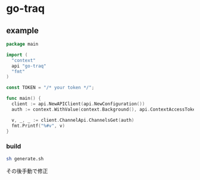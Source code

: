 # go-traq

## example
```go
package main

import (
  "context"
  api "go-traq"
  "fmt"
)

const TOKEN = "/* your token */";

func main() {
  client := api.NewAPIClient(api.NewConfiguration())
  auth := context.WithValue(context.Background(), api.ContextAccessToken, TOKEN)

  v, _, _ := client.ChannelApi.ChannelsGet(auth)
  fmt.Printf("%#v", v)
}
```

### build
```sh
sh generate.sh
```
その後手動で修正
